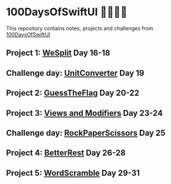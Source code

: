 # 100DaysOfSwiftUI 📅👋🏻💫

This repository contains notes, projects and challenges from [100DaysOfSwiftUI](https://www.hackingwithswift.com/100/swiftui)

## Project 1: [WeSplit](https://github.com/LiliaR37/100DaysOfSwiftUI/tree/main/day16-18/WeSplit/WeSplit) Day 16-18

## Challenge day: [UnitConverter](https://github.com/LiliaR37/100DaysOfSwiftUI/tree/main/day19/UnitConverter/UnitConverter) Day 19

## Project 2: [GuessTheFlag](https://github.com/LiliaR37/100DaysOfSwiftUI/tree/main/day20-22/GuessTheFlag/GuessTheFlag) Day 20-22

## Project 3: [Views and Modifiers](https://github.com/LiliaR37/100DaysOfSwiftUI/tree/main/day23-24/ViewsAndModifiers/ViewsAndModifiers) Day 23-24

## Challenge day: [RockPaperScissors](https://github.com/LiliaR37/100DaysOfSwiftUI/tree/main/day25/RockPaperScissors/RockPaperScissors) Day 25

## Project 4:  [BetterRest](https://github.com/LiliaR37/100DaysOfSwiftUI/tree/main/day26-28/BetterRest/BetterRest) Day 26-28

## Project 5: [WordScramble](https://github.com/LiliaR37/100DaysOfSwiftUI/tree/main/day29-31/WordScramble/WordScramble) Day 29-31
